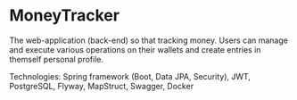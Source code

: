 
# MoneyTracker

The web-application (back-end) so that tracking money. Users can
manage and execute various operations on their wallets and
create entries in themself personal profile.

Technologies: Spring framework (Boot, Data JPA, Security), JWT, PostgreSQL, Flyway, MapStruct, Swagger, Docker
